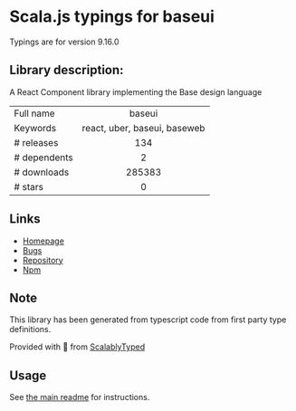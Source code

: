 
# Scala.js typings for baseui

Typings are for version 9.16.0

## Library description:
A React Component library implementing the Base design language

|                    |                 |
| ------------------ | :-------------: |
| Full name          | baseui |
| Keywords           | react, uber, baseui, baseweb |
| # releases         | 134 |
| # dependents       | 2 |
| # downloads        | 285383 |
| # stars            | 0 |

## Links
- [Homepage](https://github.com/uber-web/baseui#readme)
- [Bugs](https://github.com/uber-web/baseui/issues)
- [Repository](https://github.com/uber-web/baseui)
- [Npm](https://www.npmjs.com/package/baseui)
    


## Note
This library has been generated from typescript code from first party type definitions.

Provided with :purple_heart: from [ScalablyTyped](https://github.com/oyvindberg/ScalablyTyped)

## Usage
See [the main readme](../../readme.md) for instructions.


